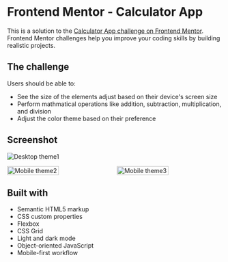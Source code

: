 # Frontend Mentor - Calculator App

This is a solution to the [Calculator App challenge on Frontend Mentor](https://www.frontendmentor.io/challenges/calculator-app-9lteq5N29). Frontend Mentor challenges help you improve your coding skills by building realistic projects.

## The challenge

Users should be able to:

-   See the size of the elements adjust based on their device's screen size
-   Perform mathmatical operations like addition, subtraction, multiplication, and division
-   Adjust the color theme based on their preference
<!-- -   **Bonus**: Have their initial theme preference checked using `prefers-color-scheme` and have any additional changes saved in the browser -->

## Screenshot

![Desktop theme1](https://user-images.githubusercontent.com/62948474/227753931-57e138d1-57e3-4329-9771-cf978eb332e8.png)

<div style="display: flex; justify-content: space-between">
    <img src="https://user-images.githubusercontent.com/62948474/227753927-8a3e5ce9-c7e7-40ea-88f3-927dfa753075.png" alt="Mobile theme2" width="49%"/>
    <img src="https://user-images.githubusercontent.com/62948474/227753929-2351a9d6-4b92-43ba-8d07-0b9506ea5362.png" alt="Mobile theme3" width="49%"/>
</div>

## Built with

-   Semantic HTML5 markup
-   CSS custom properties
-   Flexbox
-   CSS Grid
-   Light and dark mode
-   Object-oriented JavaScript
-   Mobile-first workflow

